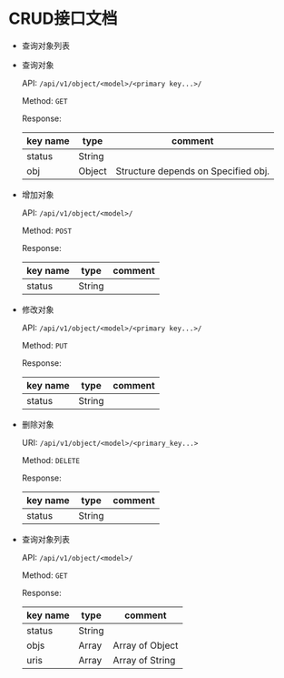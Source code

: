 # CRUD接口文档
- 查询对象列表

- 查询对象
  
  API: `/api/v1/object/<model>/<primary key...>/`

  Method: `GET`

  Response: 
  
  | key name | type   | comment                             |
  | -------- | ------ | ----------------------------------- |
  | status   | String |                                     |
  | obj      | Object | Structure depends on Specified obj. |

- 增加对象
  
  API: `/api/v1/object/<model>/`

  Method: `POST`

  Response:

    | key name | type   | comment          |
    | -------- | ------ | ---------------- |
    | status   | String |                  |

- 修改对象
  
  API: `/api/v1/object/<model>/<primary key...>/`

  Method: `PUT`

  Response:
  
  | key name | type   | comment |
  | -------- | ------ | ------- |
  | status   | String |         |


- 删除对象
  
  URI: `/api/v1/object/<model>/<primary_key...>`

  Method: `DELETE`

  Response:

  | key name | type   | comment |
  | -------- | ------ | ------- |
  | status   | String |         |

- 查询对象列表
  
  API: `/api/v1/object/<model>/`

  Method: `GET`

  Response:

    | key name | type   | comment         |
    | -------- | ------ | --------------- |
    | status   | String |                 |
    | objs     | Array  | Array of Object |
    | uris     | Array  | Array of String |
